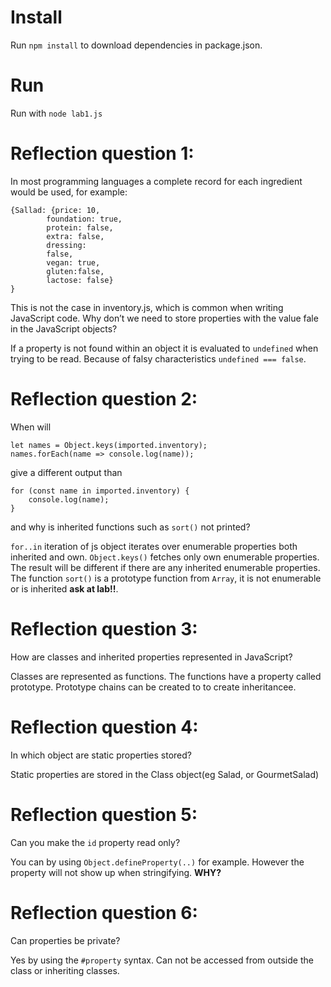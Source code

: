 # Install
Run `npm install` to download dependencies in package.json.

# Run
Run with `node lab1.js`

# Reflection question 1:

In most programming languages a complete record for each ingredient
would be used, for example: 
```{JavaScript}
{Sallad: {price: 10, 
        foundation: true, 
        protein: false, 
        extra: false, 
        dressing: 
        false, 
        vegan: true, 
        gluten:false,  
        lactose: false}
}
```
This is not the case in inventory.js, which is common when writing JavaScript code. Why don’t we
need to store properties with the value fale in the JavaScript objects?

If a property is not found within an object it is evaluated to `undefined` 
when trying to be read. Because of falsy characteristics `undefined === false`. 

# Reflection question 2: 
When will 
```{JavaScript}
let names = Object.keys(imported.inventory);
names.forEach(name => console.log(name));
```
give a different output than
```{JavaScript}
for (const name in imported.inventory) {
    console.log(name);
}
```
and why is inherited functions such as `sort()` not printed?

`for..in` iteration of js object iterates over enumerable properties both inherited and own.
`Object.keys()` fetches only own enumerable properties. The result will be different if there
are any inherited enumerable properties.
The function `sort()` is a prototype function from `Array`, it is not enumerable or is inherited 
__ask at lab!!__. 


# Reflection question 3: 
How are classes and inherited properties represented in JavaScript?

Classes are represented as functions. The functions have a property
called prototype. Prototype chains can be created to to create inheritancee.

# Reflection question 4:
In which object are static properties stored?


Static properties are stored in the Class object(eg Salad, or GourmetSalad) 


# Reflection question 5:
Can you make the `id` property read only?


You can by using `Object.defineProperty(..)` for example. However the property
will not show up when stringifying. __WHY?__


# Reflection question 6:
Can properties be private?


Yes by using the `#property` syntax. Can not be accessed from outside the class 
or inheriting classes.

